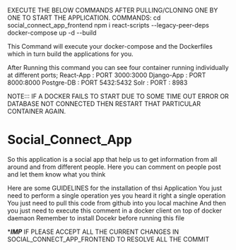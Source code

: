 EXECUTE THE BELOW COMMANDS AFTER PULLING/CLONING ONE BY ONE TO START THE APPLICATION.
COMMANDS:
cd social_connect_app_frontend
npm i react-scripts --legacy-peer-deps
docker-compose up -d --build


This Command will execute your docker-compose and the Dockerfiles which in turn build the applications for you.

After Running this command you can see four container running individually at different ports;
React-App : PORT 3000:3000
Django-App : PORT 8000:8000
Postgre-DB : PORT 5432:5432
Solr : PORT : 8983

NOTE::: IF A DOCKER FAILS TO START DUE TO SOME TIME OUT ERROR OR DATABASE NOT CONNECTED THEN RESTART THAT PARTICULAR CONTAINER AGAIN.


# Social_Connect_App
So this application is a social app that help us to get information from all around and from different people.
Here you can comment on people post and let them know what you think

Here are some GUIDELINES for the installation of thsi Application
You just need to perform a single operation yes you heard it right a single operation
You just need to pull this code from github into you local machine 
And then you just need to execute this comment in a docker client on top of docker daemaon
Remember to install Docekr before running this file


****IMP***
IF PLEASE ACCEPT  ALL THE CURRENT CHANGES IN SOCIAL_CONNECT_APP_FRONTEND TO RESOLVE ALL THE COMMIT



